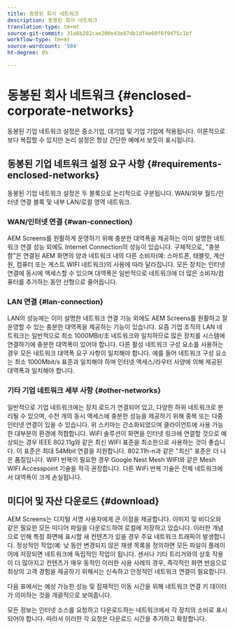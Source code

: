 ```yaml
---
title: 동봉된 회사 네트워크
description: 동봉된 회사 네트워크
translation-type: tm+mt
source-git-commit: 31a6b202cae200e43e87db1df4e60f6f9d75c1bf
workflow-type: tm+mt
source-wordcount: '584'
ht-degree: 0%

---
```



# 동봉된 회사 네트워크 {#enclosed-corporate-networks}

동봉된 기업 네트워크 설정은 중소기업, 대기업 및 기업 기업에 적용됩니다. 이론적으로 보다 복잡할 수 있지만 논리 설정은 항상 간단한 예에서 보듯이 표시됩니다.

## 동봉된 기업 네트워크 설정 요구 사항 {#requirements-enclosed-networks}

동봉된 기업 네트워크 설정은 두 블록으로 논리적으로 구분됩니다. WAN/외부 월드/인터넷 연결 블록 및 내부 LAN/로컬 영역 네트워크.

### WAN/인터넷 연결 {#wan-connection}

AEM Screens를 원활하게 운영하기 위해 충분한 대역폭을 제공하는 이미 설명한 네트워크 연결 성능 외에도 Internet Connection의 성능이 있습니다.
구체적으로, &quot;충분함&quot;은 연결된 AEM 화면의 양과 네트워크 내의 다른 소비자(예: 스마트폰, 태블릿, 계산원, 컴퓨터 또는 게스트 WIFI 네트워크)의 사용에 따라 달라집니다.
모든 장치는 인터넷 연결에 동시에 액세스할 수 있으며 대역폭은 일반적으로 네트워크에 더 많은 소비자/컴퓨터를 추가하는 동안 선형으로 줄어듭니다.

### LAN 연결 {#lan-connection}

LAN의 성능에는 이미 설명한 네트워크 연결 기능 외에도 AEM Screens를 원활하고 잘 운영할 수 있는 충분한 대역폭을 제공하는 기능이 있습니다. 요즘 기업 조직의 LAN 네트워크는 일반적으로 최소 1000MBit/초 네트워크와 일치하므로 많은 장치를 시스템에 연결하기에 충분한 대역폭이 있어야 합니다. 다른 활성 네트워크 구성 요소를 사용하는 경우 모든 네트워크 대역폭 요구 사항이 일치해야 합니다. 예를 들어 네트워크 구성 요소는 최소 1000Mbit/s 표준과 일치해야 하며 인터넷 액세스/라우터 사양에 의해 제공된 대역폭과 일치해야 합니다.

### 기타 기업 네트워크 세부 사항 {#other-networks}

일반적으로 기업 네트워크에는 장치 로드가 연결되어 있고, 다양한 하위 네트워크로 분리될 수 있으며, 수천 개의 동시 액세스에 충분한 성능을 제공하기 위해 중복 또는 다중 인터넷 연결이 있을 수 있습니다.
위 스키마는 간소화되었으며 클라이언트에 사용 가능한 대부분의 환경에 적합합니다.
WiFI 솔루션이 화면을 인터넷 링크에 연결할 것으로 예상되는 경우 IEEE 802.11g와 같은 최신 WIFI 표준을 최소한으로 사용하는 것이 좋습니다. 이 표준은 최대 54Mbit 연결을 지원합니다. 802.11h-n과 같은 &quot;최신&quot; 표준은 더 나은 품질입니다. WIFI 반복이 필요한 경우 Google Nest Mesh WIFI와 같은 Mesh WIFI Accesspoint 기술을 적극 권장합니다.
다른 WiFi 반복 기술은 전체 네트워크에서 대역폭이 크게 손실됩니다.

## 미디어 및 자산 다운로드 {#download}

AEM Screens는 디지털 서명 사용자에게 큰 이점을 제공합니다. 이미지 및 비디오와 같은 필요한 모든 미디어 파일을 다운로드하여 로컬에 저장하고 있습니다. 이러한 개념으로 인해 특정 화면에 표시할 새 컨텐츠가 있을 경우 주요 네트워크 트래픽이 발생합니다.
정상적인 작업(예: 낮 동안 변경되지 않은 재생 목록을 정의하면 모든 파일이 플레이어에 저장되면 네트워크에 독립적인 작업이 됩니다. 센서나 기타 트리거와의 상호 작용이 더 많아지고 컨텐츠가 매우 동적인 이러한 사용 사례의 경우, 즉각적인 화면 반응으로 최상의 고객 경험을 제공하기 위해서는 신속하고 안정적인 네트워크 연결이 필요합니다.

다음 표에서는 예상 가능한 성능 및 잠재적인 이동 시간을 위해 네트워크 연결 키 데이터가 의미하는 것을 개괄적으로 보여줍니다.

모든 정보는 인터넷 소스를 요청하고 다운로드하는 네트워크에서 각 장치의 소비로 표시되어야 합니다. 따라서 이러한 각 요청은 다운로드 시간을 추가하고 확장합니다.